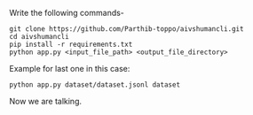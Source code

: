 Write the following commands-
```
git clone https://github.com/Parthib-toppo/aivshumancli.git
cd aivshumancli
pip install -r requirements.txt
python app.py <input_file_path> <output_file_directory>
```

Example for last one in this case:
```
python app.py dataset/dataset.jsonl dataset
```
Now we are talking.
